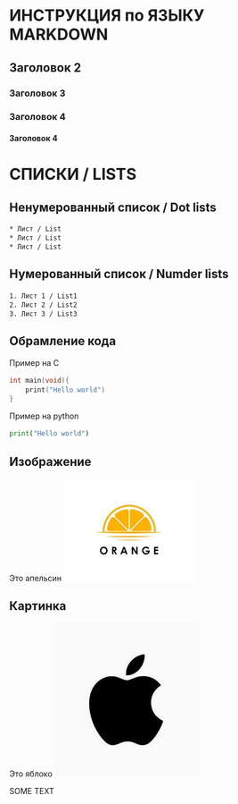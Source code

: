 # ИНСТРУКЦИЯ по ЯЗЫКУ MARKDOWN
## Заголовок 2
### Заголовок 3
### Заголовок 4
#### Заголовок 4


# СПИСКИ / LISTS
## Ненумерованный список / Dot lists
    * Лист / List
    * Лист / List
    * Лист / List

## Нумерованный список / Numder lists
    1. Лист 1 / List1
    2. Лист 2 / List2
    3. Лист 3 / List3

## Обрамление кода
Пример на С
```C
int main(void){
    print("Hello world")
}
```
Пример на python
```python
print("Hello world")
```

## Изображение
Это апельсин
![Апельсин](Orange.jpg)

## Картинка
Это яблоко
![Яблоко](Apple.jpg)

SOME TEXT
